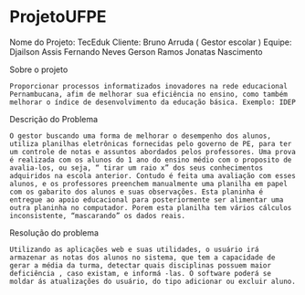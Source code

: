 # ProjetoUFPE

Nome do Projeto: TecEduk
Cliente: Bruno Arruda ( Gestor escolar )
Equipe: Djailson Assis
	 Fernando Neves
	 Gerson Ramos
	 Jonatas Nascimento



Sobre o projeto

 	Proporcionar processos informatizados inovadores na rede educacional Pernambucana, afim de melhorar sua eficiência no ensino, como também melhorar o índice de desenvolvimento da educação básica. Exemplo: IDEP

Descrição do Problema

	O gestor buscando uma forma de melhorar o desempenho dos alunos, utiliza planilhas eletrônicas fornecidas pelo governo de PE, para ter um controle de notas e assuntos abordados pelos professores. Uma prova é realizada com os alunos do 1 ano do ensino médio com o proposito de avalia-los, ou seja, “ tirar um raio x” dos seus conhecimentos adquiridos na escola anterior. Contudo é feita uma avaliação com esses alunos, e os professores preenchem manualmente uma planilha em papel com os gabarito dos alunos e suas observações. Esta planinha é entregue ao apoio educacional para posteriormente ser alimentar uma outra planinha no computador. Porem esta planilha tem vários cálculos inconsistente, “mascarando” os dados reais.

Resolução do problema

	Utilizando as aplicações web e suas utilidades, o usuário irá armazenar as notas dos alunos no sistema, que tem a capacidade de gerar a média da turma, detectar quais disciplinas possuem maior deficiência , caso existam, e informá -las. O software poderá se moldar ás atualizações do usuário, do tipo adicionar ou excluir aluno.
